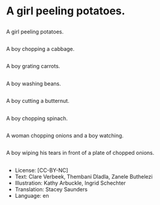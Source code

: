 # A girl peeling potatoes.

##
A girl peeling potatoes.

##
A boy chopping a cabbage.

##
A boy grating carrots.

##
A boy washing beans.

##
A boy cutting a butternut.

##
A boy chopping spinach.

##
A woman chopping onions and a boy watching.

##
A boy wiping his tears in front of a plate of chopped onions.

##
* License: [CC-BY-NC]
* Text: Clare Verbeek, Thembani Dladla, Zanele Buthelezi
* Illustration: Kathy Arbuckle, Ingrid Schechter
* Translation: Stacey Saunders
* Language: en

